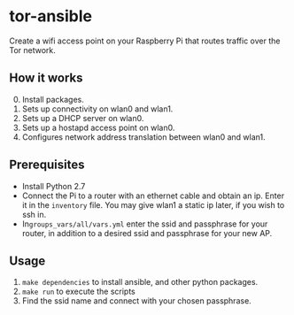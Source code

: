 tor-ansible
===========
Create a wifi access point on your Raspberry Pi that routes traffic over the Tor network.

How it works
------------
0. Install packages.
1. Sets up connectivity on wlan0 and wlan1.
2. Sets up a DHCP server on wlan0.
3. Sets up a hostapd access point on wlan0.
4. Configures network address translation between wlan0 and wlan1.

Prerequisites
-------------
* Install Python 2.7
* Connect the Pi to a router with an ethernet cable and obtain an ip. Enter it in the ```inventory``` file. You may
give wlan1 a static ip later, if you wish to ssh in.
* In```groups_vars/all/vars.yml``` enter the ssid and passphrase for your router, in addition to a desired ssid and
passphrase for your new AP.

Usage
-----
1. ```make dependencies``` to install ansible, and other python packages.
2. ```make run``` to execute the scripts
3. Find the ssid name and connect with your chosen passphrase.
